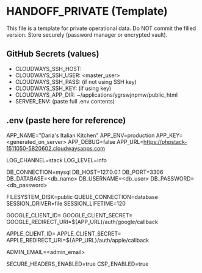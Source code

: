 ﻿# HANDOFF_PRIVATE (Template)

This file is a template for private operational data.
Do NOT commit the filled version. Store securely (password manager or encrypted vault).

## GitHub Secrets (values)
- CLOUDWAYS_SSH_HOST: <IP>
- CLOUDWAYS_SSH_USER: <master_user>
- CLOUDWAYS_SSH_PASS: <password> (if not using SSH key)
- CLOUDWAYS_SSH_KEY: <OpenSSH private key PEM> (if using key)
- CLOUDWAYS_APP_DIR: ~/applications/ygrswjnpmw/public_html
- SERVER_ENV: (paste full .env contents)

## .env (paste here for reference)
APP_NAME="Daria's Italian Kitchen"
APP_ENV=production
APP_KEY=<generated_on_server>
APP_DEBUG=false
APP_URL=https://phpstack-1511050-5820602.cloudwaysapps.com

LOG_CHANNEL=stack
LOG_LEVEL=info

DB_CONNECTION=mysql
DB_HOST=127.0.0.1
DB_PORT=3306
DB_DATABASE=<db_name>
DB_USERNAME=<db_user>
DB_PASSWORD=<db_password>

FILESYSTEM_DISK=public
QUEUE_CONNECTION=database
SESSION_DRIVER=file
SESSION_LIFETIME=120

GOOGLE_CLIENT_ID=
GOOGLE_CLIENT_SECRET=
GOOGLE_REDIRECT_URI=${APP_URL}/auth/google/callback

APPLE_CLIENT_ID=
APPLE_CLIENT_SECRET=
APPLE_REDIRECT_URI=${APP_URL}/auth/apple/callback

ADMIN_EMAIL=<admin_email>

SECURE_HEADERS_ENABLED=true
CSP_ENABLED=true
